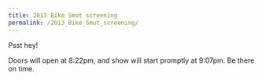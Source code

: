 ```yaml
---
title: 2013 Bike Smut screening
permalink: /2013_Bike_Smut_screening/
---
```


Psst hey!

Doors will open at 8:22pm, and show will start promptly at 9:07pm. Be there on time.